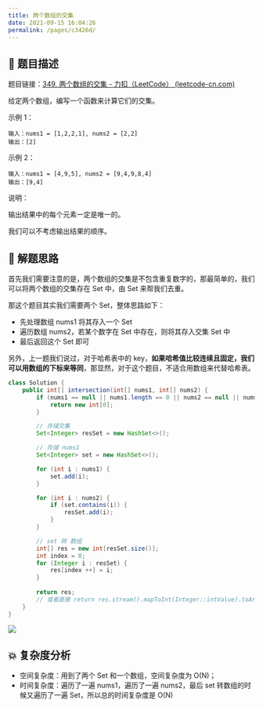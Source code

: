 ```yaml
---
title: 两个数组的交集
date: 2021-09-15 16:04:26
permalink: /pages/c3426d/
---
```


## 📃 题目描述

题目链接：[349. 两个数组的交集 - 力扣（LeetCode） (leetcode-cn.com)](https://leetcode-cn.com/problems/intersection-of-two-arrays/)

给定两个数组，编写一个函数来计算它们的交集。

示例 1：

```
输入：nums1 = [1,2,2,1], nums2 = [2,2]
输出：[2]
```

示例 2：

```
输入：nums1 = [4,9,5], nums2 = [9,4,9,8,4]
输出：[9,4]
```


说明：

输出结果中的每个元素一定是唯一的。

我们可以不考虑输出结果的顺序。

## 🔔 解题思路

首先我们需要注意的是，两个数组的交集是不包含重复数字的，那最简单的，我们可以将两个数组的交集存在 Set 中，由 Set 来帮我们去重。

那这个题目其实我们需要两个 Set，整体思路如下：

- 先处理数组 nums1 将其存入一个 Set
- 遍历数组 nums2，若某个数字在 Set 中存在，则将其存入交集 Set 中
- 最后返回这个 Set 即可

另外，上一题我们说过，对于哈希表中的 key，**如果哈希值比较连续且固定，我们可以用数组的下标来等同**，那显然，对于这个题目，不适合用数组来代替哈希表。


```java
class Solution {
    public int[] intersection(int[] nums1, int[] nums2) {
        if (nums1 == null || nums1.length == 0 || nums2 == null || nums2.length == 0) {
            return new int[0];
        }

        // 存储交集
        Set<Integer> resSet = new HashSet<>();

        // 存储 nums1
        Set<Integer> set = new HashSet<>();

        for (int i : nums1) {
            set.add(i);
        }

        for (int i : nums2) {
            if (set.contains(i)) {
                resSet.add(i);
            }
        }

        // set 转 数组
        int[] res = new int[resSet.size()];
        int index = 0;
        for (Integer i : resSet) {
            res[index ++] = i;
        }
        
        return res;
        // 或者直接 return res.stream().mapToInt(Integer::intValue).toArray();
    }
}
```

![](https://cs-wiki.oss-cn-shanghai.aliyuncs.com/img/20210915163114.png)

## 💥 复杂度分析

- 空间复杂度：用到了两个 Set 和一个数组，空间复杂度为 O(N)；
- 时间复杂度：遍历了一遍 nums1，遍历了一遍 nums2，最后 set 转数组的时候又遍历了一遍 Set，所以总的时间复杂度是 O(N)
